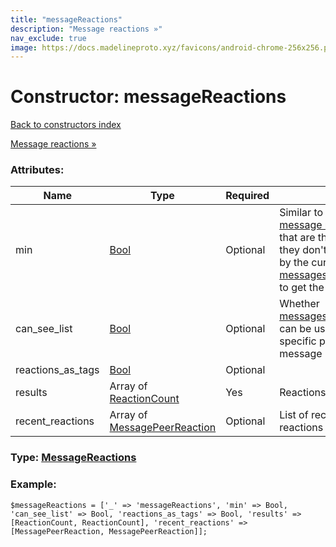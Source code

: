 ```yaml
---
title: "messageReactions"
description: "Message reactions »"
nav_exclude: true
image: https://docs.madelineproto.xyz/favicons/android-chrome-256x256.png
---
```

# Constructor: messageReactions  
[Back to constructors index](/API_docs/constructors/index.html)



[Message reactions »](https://core.telegram.org/api/reactions)

### Attributes:

| Name     |    Type       | Required | Description |
|----------|---------------|----------|-------------|
|min|[Bool](/API_docs/types/Bool.html) | Optional|Similar to [min](https://core.telegram.org/api/min) objects, used for [message reaction »](https://core.telegram.org/api/reactions) constructors that are the same for all users so they don't have the reactions sent by the current user (you can use [messages.getMessagesReactions](../methods/messages.getMessagesReactions.html) to get the full reaction info).|
|can\_see\_list|[Bool](/API_docs/types/Bool.html) | Optional|Whether [messages.getMessageReactionsList](../methods/messages.getMessageReactionsList.html) can be used to see how each specific peer reacted to the message|
|reactions\_as\_tags|[Bool](/API_docs/types/Bool.html) | Optional|
|results|Array of [ReactionCount](/API_docs/types/ReactionCount.html) | Yes|Reactions|
|recent\_reactions|Array of [MessagePeerReaction](/API_docs/types/MessagePeerReaction.html) | Optional|List of recent peers and their reactions|



### Type: [MessageReactions](/API_docs/types/MessageReactions.html)


### Example:

```
$messageReactions = ['_' => 'messageReactions', 'min' => Bool, 'can_see_list' => Bool, 'reactions_as_tags' => Bool, 'results' => [ReactionCount, ReactionCount], 'recent_reactions' => [MessagePeerReaction, MessagePeerReaction]];
```  
